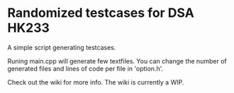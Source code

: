 # Randomized testcases for DSA HK233
A simple script generating testcases.

Runing main.cpp will generate few textfiles. 
You can change the number of generated files and lines of code per file in 'option.h'.

Check out the wiki for more info. The wiki is currently a WIP.
